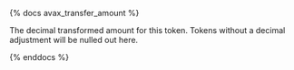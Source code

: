 {% docs avax_transfer_amount %}

The decimal transformed amount for this token. Tokens without a decimal adjustment will be nulled out here. 

{% enddocs %}
